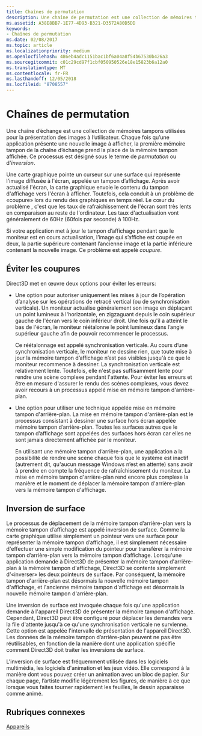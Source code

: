 ```yaml
---
title: Chaînes de permutation
description: Une chaîne de permutation est une collection de mémoires tampons utilisées pour la présentation des images à l’utilisateur.
ms.assetid: A38E8BB7-1E77-4D93-B321-D3572A80D5DD
keywords:
- Chaînes de permutation
ms.date: 02/08/2017
ms.topic: article
ms.localizationpriority: medium
ms.openlocfilehash: 486eb4adc1151bac1bf6a04a8f54b67530b426a3
ms.sourcegitcommit: c01c29cd97f1cbf050950526e18e15823b6a12a0
ms.translationtype: MT
ms.contentlocale: fr-FR
ms.lasthandoff: 12/05/2018
ms.locfileid: "8708557"
---
```

# <a name="swap-chains"></a>Chaînes de permutation


Une chaîne d’échange est une collection de mémoires tampons utilisées pour la présentation des images à l’utilisateur. Chaque fois qu’une application présente une nouvelle image à afficher, la première mémoire tampon de la chaîne d’échange prend la place de la mémoire tampon affichée. Ce processus est désigné sous le terme de *permutation* ou d'*inversion*.

Une carte graphique pointe un curseur sur une surface qui représente l'image diffusée à l'écran, appelée un tampon d’affichage. Après avoir actualisé l'écran, la carte graphique envoie le contenu du tampon d'affichage vers l'écran à afficher. Toutefois, cela conduit à un problème de «coupure» lors du rendu des graphiques en temps réel. Le cœur du problème , c'est que les taux de rafraichissement de l'écran sont très lents en comparaison au reste de l'ordinateur. Les taux d'actualisation vont généralement de 60Hz (60fois par seconde) à 100Hz.

Si votre application met à jour le tampon d’affichage pendant que le moniteur est en cours actualisation, l’image qui s’affiche est coupée en deux, la partie supérieure contenant l’ancienne image et la partie inférieure contenant la nouvelle image. Ce problème est appelé *coupure*.

## <a name="span-idavoidingtearingspanspan-idavoidingtearingspanspan-idavoidingtearingspanavoiding-tearing"></a><span id="Avoiding_tearing"></span><span id="avoiding_tearing"></span><span id="AVOIDING_TEARING"></span>Éviter les coupures


Direct3D met en œuvre deux options pour éviter les erreurs:

-   Une option pour autoriser uniquement les mises à jour de l’opération d’analyse sur les opérations de retracé vertical (ou de synchronisation verticale). Un moniteur actualise généralement son image en déplaçant un point lumineux à l'horizontale, en zigzaguant depuis le coin supérieur gauche de l'écran vers le coin inférieur droit. Une fois qu'il a atteint le bas de l'écran, le moniteur réétalonne le point lumineux dans l’angle supérieur gauche afin de pouvoir recommencer le processus.

    Ce réétalonnage est appelé synchronisation verticale. Au cours d’une synchronisation verticale, le moniteur ne dessine rien, que toute mise à jour la mémoire tampon d’affichage n’est pas visibles jusqu'à ce que le moniteur recommence à dessiner. La synchronisation verticale est relativement lente. Toutefois, elle n'est pas suffisamment lente pour rendre une scène complexe pendant l'attente. Pour éviter les erreurs et être en mesure d'assurer le rendu des scènes complexes, vous devez avoir recours à un processus appelé mise en mémoire tampon d'arrière-plan.

-   Une option pour utiliser une technique appelée mise en mémoire tampon d'arrière-plan. La mise en mémoire tampon d'arrière-plan est le processus consistant à dessiner une surface hors écran appelée mémoire tampon d’arrière-plan. Toutes les surfaces autres que le tampon d’affichage sont appelées des surfaces hors écran car elles ne sont jamais directement affichée par le moniteur.

    En utilisant une mémoire tampon d’arrière-plan, une application a la possibilité de rendre une scène chaque fois que le système est inactif (autrement dit, qu'aucun message Windows n’est en attente) sans avoir à prendre en compte la fréquence de rafraîchissement du moniteur. La mise en mémoire tampon d'arrière-plan rend encore plus complexe la manière et le moment de déplacer la mémoire tampon d'arrière-plan vers la mémoire tampon d'affichage.

## <a name="span-idsurfaceflippingspanspan-idsurfaceflippingspanspan-idsurfaceflippingspansurface-flipping"></a><span id="Surface_flipping"></span><span id="surface_flipping"></span><span id="SURFACE_FLIPPING"></span>Inversion de surface


Le processus de déplacement de la mémoire tampon d’arrière-plan vers la mémoire tampon d’affichage est appelé inversion de surface. Comme la carte graphique utilise simplement un pointeur vers une surface pour représenter la mémoire tampon d’affichage, il est simplement nécessaire d'effectuer une simple modification du pointeur pour transférer la mémoire tampon d’arrière-plan vers la mémoire tampon d’affichage. Lorsqu'une application demande à Direct3D de présenter la mémoire tampon d'arrière-plan à la mémoire tampon d'affichage, Direct3D se contente simplement d'«inverser» les deux pointeurs de surface. Par conséquent, la mémoire tampon d'arrière-plan est désormais la nouvelle mémoire tampon d'affichage, et l'ancienne mémoire tampon d'affichage est désormais la nouvelle mémoire tampon d'arrière-plan.

Une inversion de surface est invoquée chaque fois qu'une application demande à l'appareil Direct3D de présenter la mémoire tampon d'affichage. Cependant, Direct3D peut être configuré pour déplacer les demandes vers la file d'attente jusqu'à ce qu'une synchronisation verticale ne survienne. Cette option est appelée l'intervalle de présentation de l'appareil Direct3D. Les données de la mémoire tampon d’arrière-plan peuvent ne pas être réutilisables, en fonction de la manière dont une application spécifie comment Direct3D doit traiter les inversions de surface.

L'inversion de surface est fréquemment utilisée dans les logiciels multimédia, les logiciels d'animation et les jeux vidéo. Elle correspond à la manière dont vous pouvez créer un animation avec un bloc de papier. Sur chaque page, l’artiste modifie légèrement les figures, de manière à ce que lorsque vous faites tourner rapidement les feuilles, le dessin apparaisse comme animé.

## <a name="span-idrelated-topicsspanrelated-topics"></a><span id="related-topics"></span>Rubriques connexes


[Appareils](devices.md)

 

 




